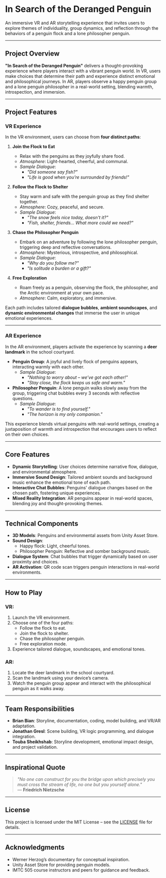 # **In Search of the Deranged Penguin**

An immersive VR and AR storytelling experience that invites users to explore themes of individuality, group dynamics, and reflection through the behaviors of a penguin flock and a lone philosopher penguin.

---

## **Project Overview**
**"In Search of the Deranged Penguin"** delivers a thought-provoking experience where players interact with a vibrant penguin world. In VR, users make choices that determine their path and experience distinct emotional and philosophical journeys. In AR, players observe a happy penguin group and a lone penguin philosopher in a real-world setting, blending warmth, introspection, and immersion.

---

## **Project Features**

### **VR Experience**
In the VR environment, users can choose from **four distinct paths**:
1. **Join the Flock to Eat**  
   - Relax with the penguins as they joyfully share food.  
   - *Atmosphere*: Light-hearted, cheerful, and communal.  
   - *Sample Dialogue*:  
     - *"Did someone say fish?"*  
     - *"Life is good when you’re surrounded by friends!"*  

2. **Follow the Flock to Shelter**  
   - Stay warm and safe with the penguin group as they find shelter together.  
   - *Atmosphere*: Cozy, peaceful, and secure.  
   - *Sample Dialogue*:  
     - *"The snow feels nice today, doesn't it?"*  
     - *"Fish, shelter, friends… What more could we need?"*  

3. **Chase the Philosopher Penguin**  
   - Embark on an adventure by following the lone philosopher penguin, triggering deep and reflective conversations.  
   - *Atmosphere*: Mysterious, introspective, and philosophical.  
   - *Sample Dialogue*:  
     - *"Why do you follow me?"*  
     - *"Is solitude a burden or a gift?"*  

4. **Free Exploration**  
   - Roam freely as a penguin, observing the flock, the philosopher, and the Arctic environment at your own pace.  
   - *Atmosphere*: Calm, exploratory, and immersive.

Each path includes tailored **dialogue bubbles**, **ambient soundscapes**, and **dynamic environmental changes** that immerse the user in unique emotional experiences.

---

### **AR Experience**
In the AR environment, players activate the experience by scanning a **deer landmark** in the school courtyard.  
- **Penguin Group**: A joyful and lively flock of penguins appears, interacting warmly with each other.  
   - *Sample Dialogue*:  
     - *"Nothing to worry about – we’ve got each other!"*  
     - *"Stay close, the flock keeps us safe and warm."*  
- **Philosopher Penguin**: A lone penguin walks slowly away from the group, triggering chat bubbles every 3 seconds with reflective questions.  
   - *Sample Dialogue*:  
     - *"To wander is to find yourself."*  
     - *"The horizon is my only companion."*  

This experience blends virtual penguins with real-world settings, creating a juxtaposition of warmth and introspection that encourages users to reflect on their own choices.

---

## **Core Features**
- **Dynamic Storytelling**: User choices determine narrative flow, dialogue, and environmental atmosphere.  
- **Immersive Sound Design**: Tailored ambient sounds and background music enhance the emotional tone of each path.  
- **Interactive Chat Bubbles**: Penguins' dialogue changes based on the chosen path, fostering unique experiences.  
- **Mixed Reality Integration**: AR penguins appear in real-world spaces, blending joy and thought-provoking themes.  

---

## **Technical Components**
- **3D Models**: Penguins and environmental assets from Unity Asset Store.  
- **Sound Design**:  
  - Happy flock: Light, cheerful tones.  
  - Philosopher Penguin: Reflective and somber background music.  
- **Dialogue System**: Chat bubbles that trigger dynamically based on user proximity and choices.  
- **AR Activation**: QR code scan triggers penguin interactions in real-world environments.  

---

## **How to Play**

### **VR**:
1. Launch the VR environment.  
2. Choose one of the four paths:  
   - Follow the flock to eat.  
   - Join the flock to shelter.  
   - Chase the philosopher penguin.  
   - Free exploration mode.  
3. Experience tailored dialogue, soundscapes, and emotional tones.  

### **AR**:
1. Locate the deer landmark in the school courtyard.  
2. Scan the landmark using your device’s camera.  
3. Watch the penguin group appear and interact with the philosophical penguin as it walks away.  

---

## **Team Responsibilities**
- **Brian Bian**: Storyline, documentation, coding, model building, and VR/AR adaptation.  
- **Jonathan Gresl**: Scene building, VR logic programming, and dialogue integration.  
- **Touba Sheikhshab**: Storyline development, emotional impact design, and project validation.

---

## **Inspirational Quote**
> *"No one can construct for you the bridge upon which precisely you must cross the stream of life, no one but you yourself alone."*  
> — **Friedrich Nietzsche**

---

## **License**
This project is licensed under the MIT License – see the [LICENSE](LICENSE) file for details.

---



## **Acknowledgments**
- Werner Herzog’s documentary for conceptual inspiration.
- Unity Asset Store for providing penguin models.
- IMTC 505 course instructors and peers for guidance and feedback.
